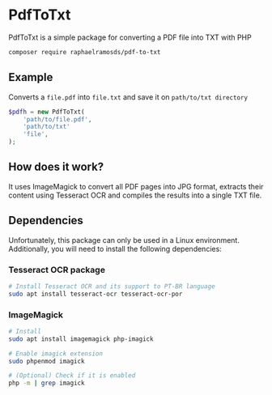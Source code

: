 # PdfToTxt

PdfToTxt is a simple package for converting a PDF file into TXT with PHP

```bash
composer require raphaelramosds/pdf-to-txt
```

## Example

Converts a `file.pdf` into `file.txt` and save it on `path/to/txt directory`

```php
$pdfh = new PdfToTxt(
    'path/to/file.pdf',
    'path/to/txt'
    'file',
);
```

## How does it work?

It uses ImageMagick to convert all PDF pages into JPG format, extracts their content using Tesseract OCR and compiles the results into a single TXT file.

## Dependencies

Unfortunately, this package can only be used in a Linux environment. Additionally, you will need to install the following dependencies:

### Tesseract OCR package

```bash
# Install Tesseract OCR and its support to PT-BR language
sudo apt install tesseract-ocr tesseract-ocr-por
```

### ImageMagick

```bash
# Install
sudo apt install imagemagick php-imagick

# Enable imagick extension
sudo phpenmod imagick

# (Optional) Check if it is enabled
php -m | grep imagick
```